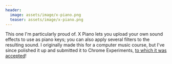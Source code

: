 ```yaml
---
header:
  image: assets/image/x-piano.png
  teaser: assets/image/x-piano.png
---
```


<p>
  This one I'm particularly proud of.  X Piano lets you upload your own sound effects to use as piano keys; you can also apply several filters to the resulting sound.  I originally made this for a computer music course, but I've since polished it up and submitted it to Chrome Experiments, <a href="https://www.chromeexperiments.com/experiment/x-piano" target="_blank" rel="external">to which it was accepted</a>!
</p>